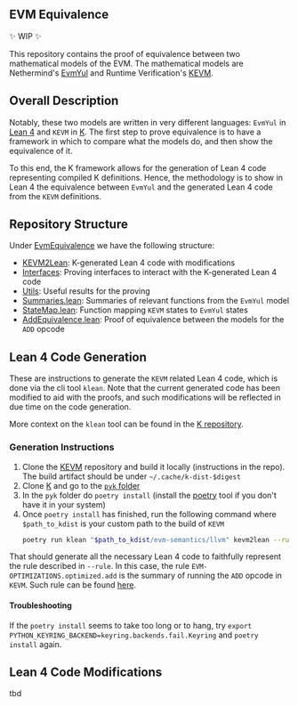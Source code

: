 EVM Equivalence
---------------

✨ WIP ✨

This repository contains the proof of equivalence between two mathematical models of the EVM.
The mathematical models are Nethermind's [EvmYul](https://github.com/nethermindEth/EVMYulLean/) and Runtime Verification's [KEVM](https://github.com/runtimeverification/evm-semantics).

## Overall Description

Notably, these two models are written in very different languages: `EvmYul` in [Lean 4](https://lean-lang.org/) and `KEVM` in [K](https://kframework.org/).
The first step to prove equivalence is to have a framework in which to compare what the models do, and then show the equivalence of it.

To this end, the K framework allows for the generation of Lean 4 code representing compiled K definitions. Hence, the methodology is to show in Lean 4 the equivalence between `EvmYul` and the generated Lean 4 code from the `KEVM` definitions.

## Repository Structure

Under [EvmEquivalence](./EvmEquivalence) we have the following structure:
* [KEVM2Lean](./EvmEquivalence/KEVM2Lean): K-generated Lean 4 code with modifications
* [Interfaces](./EvmEquivalence/Interfaces): Proving interfaces to interact with the K-generated Lean 4 code
* [Utils](./EvmEquivalence/Utils): Useful results for the proving
* [Summaries.lean](./EvmEquivalence/Summaries.lean): Summaries of relevant functions from the `EvmYul` model
* [StateMap.lean](./EvmEquivalence/StateMap.lean): Function mapping `KEVM` states to `EvmYul` states
* [AddEquivalence.lean](./EvmEquivalence/AddEquivalence.lean): Proof of equivalence between the models for the `ADD` opcode

## Lean 4 Code Generation

These are instructions to generate the `KEVM` related Lean 4 code, which is done via the cli tool `klean`. Note that the current generated code has been modified to aid with the proofs, and such modifications will be reflected in due time on the code generation.

More context on the `klean` tool can be found in the [K repository](https://github.com/runtimeverification/k/tree/master/pyk/src/pyk/klean).

### Generation Instructions

1. Clone the [KEVM](https://github.com/runtimeverification/evm-semantics) repository and build it locally (instructions in the repo). The build artifact should be under `~/.cache/k-dist-$digest`
2. Clone [K](https://github.com/runtimeverification/k/tree/master) and go to the [`pyk` folder](https://github.com/runtimeverification/k/tree/master/pyk/src/pyk/klean)
3. In the `pyk` folder do `poetry install` (install the [poetry](https://python-poetry.org/docs/) tool if you don't have it in your system)
4. Once `poetry install` has finished, run the following command where `$path_to_kdist` is your custom path to the build of `KEVM`
   ```bash
   poetry run klean "$path_to_kdist/evm-semantics/llvm" kevm2lean --rule 'EVM-OPTIMIZATIONS.optimized.add' --output $your_desired_output_folder
   ```

That should generate all the necessary Lean 4 code to faithfully represent the rule described in `--rule`. In this case, the rule `EVM-OPTIMIZATIONS.optimized.add` is the summary of running the `ADD` opcode in `KEVM`. Such rule can be found [here](https://github.com/runtimeverification/evm-semantics/blob/master/kevm-pyk/src/kevm_pyk/kproj/evm-semantics/optimizations.md).

#### Troubleshooting

If the `poetry install` seems to take too long or to hang, try `export PYTHON_KEYRING_BACKEND=keyring.backends.fail.Keyring` and `poetry install` again.

## Lean 4 Code Modifications

tbd
